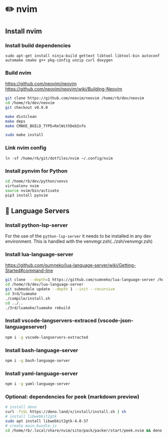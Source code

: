 # ✏️ nvim

## Install nvim

### Install build dependencies

```
sudo apt-get install ninja-build gettext libtool libtool-bin autoconf automake cmake g++ pkg-config unzip curl doxygen
```

### Build nvim

https://github.com/neovim/neovim
https://github.com/neovim/neovim/wiki/Building-Neovim

```bash
git clone https://github.com/neovim/neovim /home/rb/dev/neovim
cd /home/rb/dev/neovim
git checkout v0.9.0

make distclean
make deps
make CMAKE_BUILD_TYPE=RelWithDebInfo

sudo make install
```

### Link nvim config

```
ln -sf /home/rb/git/dotfiles/nvim ~/.config/nvim
```

### Install pynvim for Python

```bash
cd /home/rb/dev/python/venvs
virtualenv nvim
source nvim/bin/activate
pip3 install pynvim
```

## 💬 Language Servers

### Install python-lsp-server

For the use of the `python-lsp-server` it needs to be installed in any dev environment.
This is handled with the venvmgr.zsh(../zsh/venvmgr.zsh)

### Install lua-language-server
https://github.com/sumneko/lua-language-server/wiki/Getting-Started#command-line

```bash
git clone  --depth=1 https://github.com/sumneko/lua-language-server /home/rb/dev/lua-language-server
cd /home/rb/dev/lua-language-server
git submodule update --depth 1 --init --recursive
cd 3rd/luamake
./compile/install.sh
cd ../..
./3rd/luamake/luamake rebuild
```

### Install vscode-langservers-extraced (vscode-json-languageserver)
```bash
npm i -g vscode-langservers-extracted
```

### Install bash-language-server
```bash
npm i -g bash-language-server
```

### Install yaml-language-server
```bash
npm i -g yaml-language-server
```

### Optional: dependencies for peek (markdown preview)
```bash
# install deno
curl -fsSL https://deno.land/x/install/install.sh | sh
# install libwebkit2gtk
sudo apt install libwebkit2gtk-4.0-37
# create main.bundle.js
cd /home/rb/.local/share/nvim/site/pack/packer/start/peek.nvim && deno task build:debug
```
